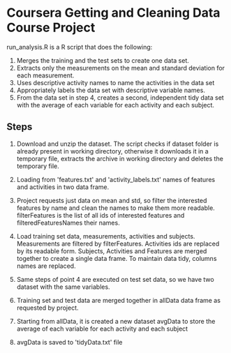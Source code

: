# Coursera Getting and Cleaning Data Course Project

run_analysis.R is a R script that does the following:

1. Merges the training and the test sets to create one data set.
2. Extracts only the measurements on the mean and standard deviation for each measurement.
3. Uses descriptive activity names to name the activities in the data set
4. Appropriately labels the data set with descriptive variable names.
5. From the data set in step 4, creates a second, independent tidy data set with the average of each variable for each activity and each subject.


## Steps

1. Download and unzip the dataset. The script checks if dataset folder is already present in working directory, otherwise it downloads it in a temporary file, extracts the archive in working directory and deletes the temporary file.

2. Loading from 'features.txt' and 'activity_labels.txt' names of features and activities in two data frame.

3. Project requests just data on mean and std, so filter the interested features by name and clean the names to make them more readable.
filterFeatures is the list of all ids of interested features and filteredFeaturesNames their names.

4. Load training set data, measurements, activities and subjects. Measurements are filtered by filterFeatures. Activities ids are replaced by its readable form.
Subjects, Activities and Features are merged together to create a single data frame.
To maintain data tidy, columns names are replaced.

5. Same steps of point 4 are executed on test set data, so we have two dataset with the same variables.

6. Training set and test data are merged together in allData data frame as requested by project.

7. Starting from allData, it is created a new dataset avgData to store the average of each variable for each activity and each subject

8. avgData is saved to 'tidyData.txt' file
